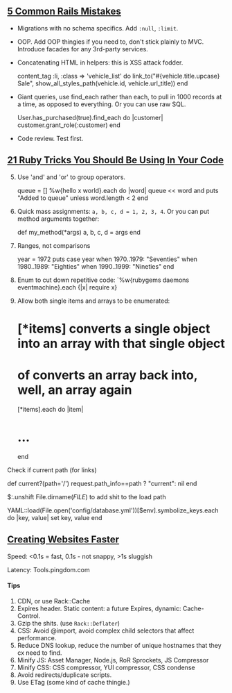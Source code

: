 ## [5 Common Rails Mistakes](http://www.mikeperham.com/2012/05/05/five-common-rails-mistakes/)

- Migrations with no schema specifics. Add `:null`, `:limit`.
- OOP. Add OOP thingies if you need to, don't stick plainly to MVC. Introduce facades for any 3rd-party services.
- Concatenating HTML in helpers: this is XSS attack fodder.

    content_tag :li, :class => 'vehicle_list' do
      link_to("#{vehicle.title.upcase} Sale", show_all_styles_path(vehicle.id, vehicle.url_title))
    end

- Giant queries, use find_each rather than each, to pull in 1000 records at a time, as opposed to everything. Or you can use raw SQL.

    User.has_purchased(true).find_each do |customer|
    customer.grant_role(:customer)
    end

- Code review. Test first.

## [21 Ruby Tricks You Should Be Using In Your Code](http://www.rubyinside.com/21-ruby-tricks-902.html)

5. Use 'and' and 'or' to group operators.

    queue = []
    %w{hello x world}.each do |word|
      queue << word and puts "Added to queue" unless word.length <  2
    end

6. Quick mass assignments: `a, b, c, d = 1, 2, 3, 4`. Or you can put method arguments together:

    def my_method(*args)
      a, b, c, d = args
    end

7. Ranges, not comparisons

    year = 1972
      puts  case year
      when 1970..1979: "Seventies"
      when 1980..1989: "Eighties"
      when 1990..1999: "Nineties"
    end

8. Enum to cut down repetitive code: `%w{rubygems daemons eventmachine}.each {|x| require x}

9. Allow both single items and arrays to be enumerated:

    # [*items] converts a single object into an array with that single object
    # of converts an array back into, well, an array again
    [*items].each do |item|
    # ...
    end

Check if current path (for links)

   def current?(path='/')
     request.path_info==path ? "current": nil
   end

  $:.unshift File.dirname(*FILE*) to add shit to the load path

  YAML::load(File.open('config/database.yml'))[$env].symbolize_keys.each do |key, value|
    set key, value
  end

## [Creating Websites Faster](http://faster-websites.herokuapp.com/)

Speed: <0.1s = fast, 0.1s - not snappy, >1s sluggish

Latency: Tools.pingdom.com

#### Tips

1. CDN, or use Rack::Cache
2. Expires header. Static content: a future Expires, dynamic: Cache-Control.
3. Gzip the shits. (use `Rack::Deflater`)
4. CSS: Avoid @import, avoid complex child selectors that affect performance.
5. Reduce DNS lookup, reduce the number of unique hostnames that they cx need to find.
6. Minify JS: Asset Manager, Node.js, RoR Sprockets, JS Compressor
7. Minify CSS: CSS compressor, YUI compressor, CSS condense
8. Avoid redirects/duplicate scripts.
9. Use ETag (some kind of cache thingie.)

